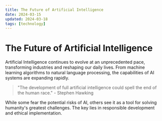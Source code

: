 ```yaml
---
title: The Future of Artificial Intelligence
date: 2024-03-15
updated: 2024-03-18
tags: [technology]
---
```


# The Future of Artificial Intelligence

Artificial Intelligence continues to evolve at an unprecedented pace, transforming industries and reshaping our daily lives. From machine learning algorithms to natural language processing, the capabilities of AI systems are expanding rapidly.

> "The development of full artificial intelligence could spell the end of the human race." - Stephen Hawking

While some fear the potential risks of AI, others see it as a tool for solving humanity's greatest challenges. The key lies in responsible development and ethical implementation. 